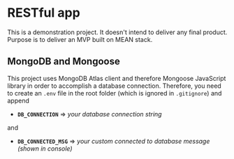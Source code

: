 # RESTful app

This is a demonstration project. It doesn't intend to deliver any final product.
Purpose is to deliver an MVP built on MEAN stack.

## MongoDB and Mongoose

This project uses MongoDB Atlas client and therefore Mongoose JavaScript library
in order to accomplish a database connection. Therefore, you need to create
an `.env` file in the root folder (which is ignored in `.gitignore`) and append
  * __`DB_CONNECTION`__ => _your database connection string_

  and

  * __`DB_CONNECTED_MSG`__ => _your custom connected to database message (shown in console)_